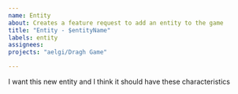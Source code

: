 ```yaml
---
name: Entity
about: Creates a feature request to add an entity to the game
title: "Entity - $entityName"
labels: entity
assignees:
projects: "aelgi/Dragh Game"

---
```


I want this new entity and I think it should have these characteristics
